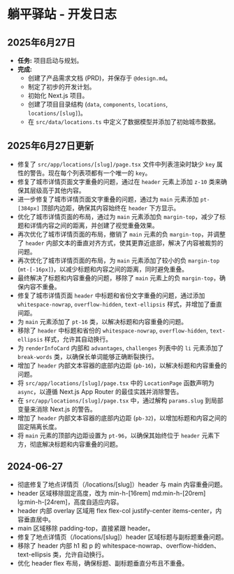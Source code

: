 # 躺平驿站 - 开发日志

## 2025年6月27日

- **任务:** 项目启动与规划。
- **完成:**
    - 创建了产品需求文档 (PRD)，并保存于 `@design.md`。
    - 制定了初步的开发计划。
    - 初始化 Next.js 项目。
    - 创建了项目目录结构 (`data`, `components`, `locations`, `locations/[slug]`)。
    - 在 `src/data/locations.ts` 中定义了数据模型并添加了初始城市数据。
    
## 2025年6月27日更新

- 修复了 `src/app/locations/[slug]/page.tsx` 文件中列表渲染时缺少 `key` 属性的警告。现在每个列表项都有一个唯一的 `key`。
- 修复了城市详情页面文字重叠的问题，通过在 `header` 元素上添加 `z-10` 类来确保其层级高于其他内容。
- 进一步修复了城市详情页面文字重叠的问题，通过为 `main` 元素添加 `pt-[384px]` 顶部内边距，确保其内容始终在 `header` 下方显示。
- 优化了城市详情页面的布局，通过为 `main` 元素添加负 `margin-top`，减少了标题和详情内容之间的距离，并创建了视觉重叠效果。
- 再次优化了城市详情页面的布局，撤销了 `main` 元素的负 `margin-top`，并调整了 `header` 内部文本的垂直对齐方式，使其更靠近底部，解决了内容被裁剪的问题。
- 再次优化了城市详情页面的布局，为 `main` 元素添加了较小的负 `margin-top` (`mt-[-16px]`)，以减少标题和内容之间的距离，同时避免重叠。
- 最终解决了标题和内容重叠的问题，移除了 `main` 元素上的负 `margin-top`，确保内容不重叠。
- 修复了城市详情页面 `header` 中标题和省份文字重叠的问题，通过添加 `whitespace-nowrap`, `overflow-hidden`, `text-ellipsis` 样式，并增加了垂直间距。
- 为 `main` 元素添加了 `pt-16` 类，以解决标题和内容重叠的问题。
- 移除了 `header` 中标题和省份的 `whitespace-nowrap`, `overflow-hidden`, `text-ellipsis` 样式，允许其自动换行。
- 为 `renderInfoCard` 内部和 `advantages`, `challenges` 列表中的 `li` 元素添加了 `break-words` 类，以确保长单词能够正确断裂换行。
- 增加了 `header` 内部文本容器的底部内边距 (`pb-16`)，以解决标题和内容重叠的问题。
- 将 `src/app/locations/[slug]/page.tsx` 中的 `LocationPage` 函数声明为 `async`，以遵循 Next.js App Router 的最佳实践并消除警告。
- 在 `src/app/locations/[slug]/page.tsx` 中，通过解构 `params.slug` 到局部变量来消除 Next.js 的警告。
- 增加了 `header` 内部文本容器的底部内边距 (`pb-32`)，以增加标题和内容之间的固定隔离长度。
- 将 `main` 元素的顶部内边距设置为 `pt-96`，以确保其始终位于 `header` 元素下方，彻底解决标题和内容重叠的问题。

## 2024-06-27
- 彻底修复了地点详情页（/locations/[slug]）header 与 main 内容重叠问题。
- header 区域移除固定高度，改为 min-h-[16rem] md:min-h-[20rem] lg:min-h-[24rem]，高度自适应内容。
- header 内部 overlay 区域用 flex flex-col justify-center items-center，内容垂直居中。
- main 区域移除 padding-top，直接紧跟 header。
- 修复了地点详情页（/locations/[slug]）header 区域标题与副标题重叠问题。
- 移除了 header 内部 h1 和 p 的 whitespace-nowrap、overflow-hidden、text-ellipsis 类，允许自动换行。
- 优化 header flex 布局，确保标题、副标题垂直分布且不重叠。